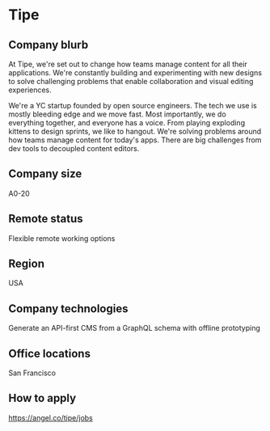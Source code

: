 # Tipe

## Company blurb

At Tipe, we're set out to change how teams manage content for all their applications. We're constantly building and experimenting with new designs to solve challenging problems that enable collaboration and visual editing experiences. 

We're a YC startup founded by open source engineers. The tech we use is mostly bleeding edge and we move fast. Most importantly, we do everything together, and everyone has a voice. From playing exploding kittens to design sprints, we like to hangout. We're solving problems around how teams manage content for today's apps. There are big challenges from dev tools to decoupled content editors.

## Company size

A0-20

## Remote status

Flexible remote working options

## Region

USA

## Company technologies

Generate an API-first CMS from a GraphQL schema with offline prototyping

## Office locations

San Francisco

## How to apply

https://angel.co/tipe/jobs
